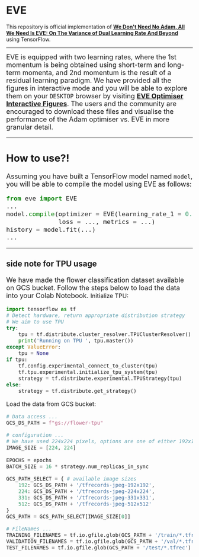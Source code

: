 # EVE
This repository is official implementation of [**We Don't Need No Adam, All We Need Is EVE: On The Variance of Dual Learning Rate And Beyond**](https://arxiv.org/abs/2308.10740) using TensorFlow.

---

<font size = 4>EVE is equipped with two learning rates, where the 1st momentum is being obtained using short-term and long-term momenta, and 2nd momentum is the result of a residual learning paradigm. We have provided all the figures in interactive mode and you will be able to explore them on your ```DESKTOP``` browser by visiting [**EVE Optimiser Interactive Figures**](https://eve-optimiser.github.io). The users and the community are encouraged to download these files and visualise the performance of the Adam optimiser vs. EVE in more granular detail.



---
## **How to use?!**
<font size = 4>Assuming you have built a TensorFlow model named ```model```, you will be able to compile the model using EVE as follows:
```python
from eve import EVE
...
model.compile(optimizer = EVE(learning_rate_1 = 0.001, learning_rate_2 = 0.0004),
              loss = ..., metrics = ...)
history = model.fit(...)
...
```

---
### **side note for TPU usage**
<font size = 4>We have made the flower classification dataset available on GCS bucket. Follow the steps below to load the data into your Colab Notebook.
<font size = 3>Initialize TPU: 
```python
import tensorflow as tf
# Detect hardware, return appropriate distribution strategy
# We aim to use TPU
try:
    tpu = tf.distribute.cluster_resolver.TPUClusterResolver()  # TPU detection.
    print('Running on TPU ', tpu.master())
except ValueError:
    tpu = None
if tpu:
    tf.config.experimental_connect_to_cluster(tpu)
    tf.tpu.experimental.initialize_tpu_system(tpu)
    strategy = tf.distribute.experimental.TPUStrategy(tpu)
else:
    strategy = tf.distribute.get_strategy()
```
<font size = 3>Load the data from GCS bucket: 
```python
# Data access ...
GCS_DS_PATH = f"gs://flower-tpu"

# configuration ...
# We have used 224x224 pixels, options are one of either 192x192, 224x224, 331x331, 512x512
IMAGE_SIZE = [224, 224]
                       
EPOCHS = epochs
BATCH_SIZE = 16 * strategy.num_replicas_in_sync

GCS_PATH_SELECT = { # available image sizes
    192: GCS_DS_PATH + '/tfrecords-jpeg-192x192',
    224: GCS_DS_PATH + '/tfrecords-jpeg-224x224',
    331: GCS_DS_PATH + '/tfrecords-jpeg-331x331',
    512: GCS_DS_PATH + '/tfrecords-jpeg-512x512'
}
GCS_PATH = GCS_PATH_SELECT[IMAGE_SIZE[0]]

# FileNames ...
TRAINING_FILENAMES = tf.io.gfile.glob(GCS_PATH + '/train/*.tfrec')
VALIDATION_FILENAMES = tf.io.gfile.glob(GCS_PATH + '/val/*.tfrec')
TEST_FILENAMES = tf.io.gfile.glob(GCS_PATH + '/test/*.tfrec') # predictions on this dataset should be submitted for the competition
```
